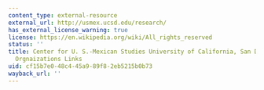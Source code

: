 ```yaml
---
content_type: external-resource
external_url: http://usmex.ucsd.edu/research/
has_external_license_warning: true
license: https://en.wikipedia.org/wiki/All_rights_reserved
status: ''
title: Center for U. S.-Mexican Studies University of California, San Diego, International
  Orgnaizations Links
uid: cf15b7e0-48c4-45a9-89f8-2eb5215b0b73
wayback_url: ''
---
```

